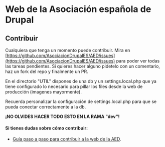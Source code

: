 # Web de la Asociación española de Drupal

## Contribuir

Cualquiera que tenga un momento puede contribuir. Mira en [https://github.com/AsociacionDrupalES/AED/issues](https://github.com/AsociacionDrupalES/AED/issues) para poder ver todas las tareas pendientes.
Si quieres hacer alguno pidetelo con un comentario, haz un fork del repo y finalmente un PR.

En el directorio "UTIL" dispones de una db y un settings.local.php que ya tiene configurado lo necesario para pillar los files desde la web de producción (imagenes mayormente).

Recuerda personalizar la configuración de settings.local.php para que se pueda conectar correctamente a la db.

**¡NO OLVIDES HACER TODO ESTO EN LA RAMA "dev"!**

#### Si tienes dudas sobre cómo contribuir:
* [Guía paso a paso para contribuir a la web de la AED](https://github.com/AsociacionDrupalES/AED/wiki/Gu%C3%ADa-paso-a-paso-para-contribuir-a-la-web-de-la-AED).
